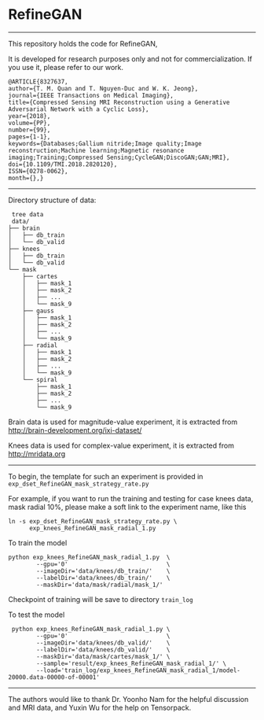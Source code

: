 
# RefineGAN

----------
This repository holds the code for RefineGAN, 

It is developed for research purposes only and not for commercialization. 
If you use it, please refer to our work. 

    @ARTICLE{8327637, 
    author={T. M. Quan and T. Nguyen-Duc and W. K. Jeong}, 
    journal={IEEE Transactions on Medical Imaging}, 
    title={Compressed Sensing MRI Reconstruction using a Generative Adversarial Network with a Cyclic Loss}, 
    year={2018}, 
    volume={PP}, 
    number={99}, 
    pages={1-1}, 
    keywords={Databases;Gallium nitride;Image quality;Image reconstruction;Machine learning;Magnetic resonance imaging;Training;Compressed Sensing;CycleGAN;DiscoGAN;GAN;MRI}, 
    doi={10.1109/TMI.2018.2820120}, 
    ISSN={0278-0062}, 
    month={},}
----------
Directory structure of data:

     tree data
     data/
    ├── brain
    │   ├── db_train
    │   └── db_valid
    ├── knees
    │   ├── db_train
    │   └── db_valid
    └── mask
        ├── cartes
        │   ├── mask_1
        │   ├── mask_2
        │   ├── ...
        │   └── mask_9
        ├── gauss
        │   ├── mask_1
        │   ├── mask_2
        │   ├── ...
        │   └── mask_9
        ├── radial
        │   ├── mask_1
        │   ├── mask_2
        │   ├── ...
        │   └── mask_9
        └── spiral
            ├── mask_1
            ├── mask_2
            ├── ...
            └── mask_9

    
    
Brain data is used for magnitude-value experiment, it is extracted from http://brain-development.org/ixi-dataset/ 

Knees data is used for complex-value experiment, it is extracted from http://mridata.org 

----------


To begin, the template for such an experiment  is provided in `exp_dset_RefineGAN_mask_strategy_rate.py`

For example, if you want to run the training and testing for case knees data, mask radial 10%, please make a soft link to the experiment name, like this

    ln -s exp_dset_RefineGAN_mask_strategy_rate.py \
		  exp_knees_RefineGAN_mask_radial_1.py

To train the model

    python exp_knees_RefineGAN_mask_radial_1.py  \
		    --gpu='0'							 \
		    --imageDir='data/knees/db_train/'    \
		    --labelDir='data/knees/db_train/'    \
		    --maskDir='data/mask/radial/mask_1/' 
		    
Checkpoint of training will be save to directory `train_log`

To test the model

     python exp_knees_RefineGAN_mask_radial_1.py \
		    --gpu='0' 							 \
		    --imageDir='data/knees/db_valid/' 	 \
		    --labelDir='data/knees/db_valid/' 	 \
		    --maskDir='data/mask/cartes/mask_1/' \
		    --sample='result/exp_knees_RefineGAN_mask_radial_1/' \
		    --load='train_log/exp_knees_RefineGAN_mask_radial_1/model-20000.data-00000-of-00001'   


----------
The authors would like to thank Dr. Yoonho Nam for the helpful discussion and MRI data, and Yuxin Wu for the help on Tensorpack.


